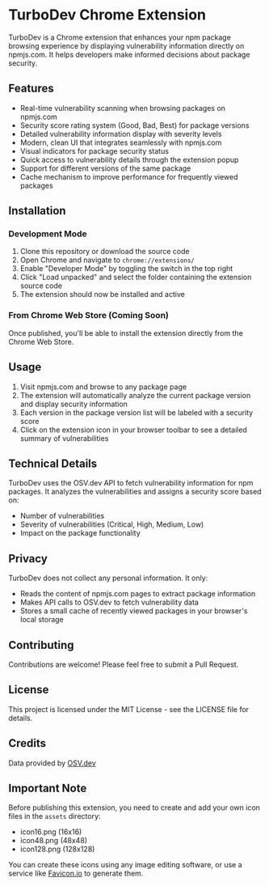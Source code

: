 # TurboDev Chrome Extension

TurboDev is a Chrome extension that enhances your npm package browsing experience by displaying vulnerability information directly on npmjs.com. It helps developers make informed decisions about package security.

## Features

- Real-time vulnerability scanning when browsing packages on npmjs.com
- Security score rating system (Good, Bad, Best) for package versions
- Detailed vulnerability information display with severity levels
- Modern, clean UI that integrates seamlessly with npmjs.com
- Visual indicators for package security status
- Quick access to vulnerability details through the extension popup
- Support for different versions of the same package
- Cache mechanism to improve performance for frequently viewed packages

## Installation

### Development Mode

1. Clone this repository or download the source code
2. Open Chrome and navigate to `chrome://extensions/`
3. Enable "Developer Mode" by toggling the switch in the top right
4. Click "Load unpacked" and select the folder containing the extension source code
5. The extension should now be installed and active

### From Chrome Web Store (Coming Soon)

Once published, you'll be able to install the extension directly from the Chrome Web Store.

## Usage

1. Visit npmjs.com and browse to any package page
2. The extension will automatically analyze the current package version and display security information
3. Each version in the package version list will be labeled with a security score
4. Click on the extension icon in your browser toolbar to see a detailed summary of vulnerabilities

## Technical Details

TurboDev uses the OSV.dev API to fetch vulnerability information for npm packages. It analyzes the vulnerabilities and assigns a security score based on:

- Number of vulnerabilities
- Severity of vulnerabilities (Critical, High, Medium, Low)
- Impact on the package functionality

## Privacy

TurboDev does not collect any personal information. It only:
- Reads the content of npmjs.com pages to extract package information
- Makes API calls to OSV.dev to fetch vulnerability data
- Stores a small cache of recently viewed packages in your browser's local storage

## Contributing

Contributions are welcome! Please feel free to submit a Pull Request.

## License

This project is licensed under the MIT License - see the LICENSE file for details.

## Credits

Data provided by [OSV.dev](https://osv.dev/)

## Important Note

Before publishing this extension, you need to create and add your own icon files in the `assets` directory:
- icon16.png (16x16)
- icon48.png (48x48)
- icon128.png (128x128)

You can create these icons using any image editing software, or use a service like [Favicon.io](https://favicon.io/) to generate them.